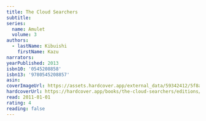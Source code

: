 ```yaml
---
title: The Cloud Searchers
subtitle:
series:
  name: Amulet
  volume: 3
authors:
  - lastName: Kibuishi
    firstName: Kazu
narrators:
yearPublished: 2013
isbn10: '0545208858'
isbn13: '9780545208857'
asin:
coverImageUrl: https://assets.hardcover.app/external_data/59342412/5f8a6b773151609b36cb80019742816482beb5da.jpeg
hardcoverUrl: https://hardcover.app/books/the-cloud-searchers/editions/11649767
read: 2011-01-01
rating: 4
reading: false
---
```

